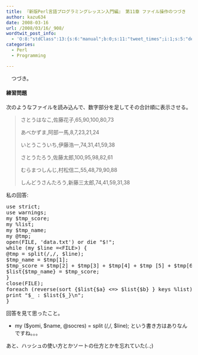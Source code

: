 ```yaml
---
title: 『新版Perl言語プログラミングレッスン入門編』 第11章 ファイル操作のつづき
author: kazu634
date: 2008-03-16
url: /2008/03/16/_908/
wordtwit_post_info:
  - 'O:8:"stdClass":13:{s:6:"manual";b:0;s:11:"tweet_times";i:1;s:5:"delay";i:0;s:7:"enabled";i:1;s:10:"separation";s:2:"60";s:7:"version";s:3:"3.7";s:14:"tweet_template";b:0;s:6:"status";i:2;s:6:"result";a:0:{}s:13:"tweet_counter";i:2;s:13:"tweet_log_ids";a:1:{i:0;i:3829;}s:9:"hash_tags";a:0:{}s:8:"accounts";a:1:{i:0;s:7:"kazu634";}}'
categories:
  - Perl
  - Programming

---
```

<div class="section">
<p>
    　つづき。
</p>
  
<p>
<a name="seemore"></a>
</p>
  
<h4>
    練習問題
</h4>
  
<p>
    次のようなファイルを読み込んで、数字部分を足してその合計順に表示させる。
</p>
  
<blockquote>
<p>
      さとうはなこ,佐藤花子,65,90,100,80,73
</p>
    
<p>
      あべかずま,阿部一馬,8,7,23,21,24
</p>
    
<p>
      いとうこういち,伊藤浩一,74,31,41,59,38
</p>
    
<p>
      さとうたろう,佐藤太郎,100,95,98,82,61
</p>
    
<p>
      むらまつしんじ,村松信二,55,48,79,90,88
</p>
    
<p>
      しんどうさんたろう,新藤三太郎,74,41,59,31,38
</p>
</blockquote>
  
<p>
    私の回答:
</p>
  
<pre class="syntax-highlight">
<span class="synStatement">use strict</span>;
<span class="synStatement">use warnings</span>;
<span class="synStatement">my</span> <span class="synIdentifier">$tmp_score</span>;
<span class="synStatement">my</span> <span class="synIdentifier">%list</span>;
<span class="synStatement">my</span> <span class="synIdentifier">$tmp_name</span>;
<span class="synStatement">my</span> <span class="synIdentifier">@tmp</span>;
<span class="synStatement">open</span>(<span class="synIdentifier">FILE</span>, <span class="synConstant">'data.txt'</span>) <span class="synStatement">or</span> <span class="synStatement">die</span> <span class="synConstant">&#34;</span><span class="synIdentifier">$!</span><span class="synConstant">&#34;</span>;
<span class="synStatement">while</span> (<span class="synStatement">my</span> <span class="synIdentifier">$line</span> =<span class="synIdentifier">&#60;FILE&#62;</span>) {
<span class="synIdentifier">@tmp</span> = <span class="synStatement">split</span>(<span class="synStatement">/</span><span class="synConstant">,</span><span class="synStatement">/</span>, <span class="synIdentifier">$line</span>);
<span class="synIdentifier">$tmp_name</span> = <span class="synIdentifier">$tmp</span>[<span class="synConstant">1</span>];
<span class="synIdentifier">$tmp_score</span> = <span class="synIdentifier">$tmp</span>[<span class="synConstant">2</span>] + <span class="synIdentifier">$tmp</span>[<span class="synConstant">3</span>] + <span class="synIdentifier">$tmp</span>[<span class="synConstant">4</span>] + <span class="synIdentifier">$tmp</span> [<span class="synConstant">5</span>] + <span class="synIdentifier">$tmp</span>[<span class="synConstant">6</span>];
<span class="synIdentifier">$list</span>{<span class="synIdentifier">$tmp_name</span>} = <span class="synIdentifier">$tmp_score</span>;
}
<span class="synStatement">close</span>(<span class="synIdentifier">FILE</span>);
<span class="synStatement">foreach</span> (<span class="synStatement">reverse</span>(<span class="synStatement">sort</span> {<span class="synIdentifier">$list</span>{<span class="synIdentifier">$a</span>} &#60;=&#62; <span class="synIdentifier">$list</span>{<span class="synIdentifier">$b</span>} } <span class="synStatement">keys</span> <span class="synIdentifier">%list</span>)) {
<span class="synStatement">print</span> <span class="synConstant">&#34;</span><span class="synIdentifier">$_</span><span class="synConstant"> : </span><span class="synIdentifier">$list</span><span class="synConstant">{</span><span class="synIdentifier">$_</span><span class="synConstant">}</span><span class="synSpecial">\n</span><span class="synConstant">&#34;</span>;
}
</pre>
  
<p>
    回答を見て思ったこと。
</p>
  
<ul>
<li>
      my ($yomi, $name, @socres) = split (/,/, $line); という書き方はありなんですね。。。
</li>
</ul>
  
<p>
    あと、ハッシュの使い方とかソートの仕方とかを忘れていた(..;)
</p>
</div>